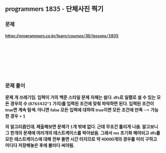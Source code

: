 <span style="font-family:Lato,PingFang SC,Microsoft YaHei,sans-serif">

## programmers 1835 - 단체사진 찍기


### 문제 
<b>https://programmers.co.kr/learn/courses/30/lessons/1835</b>


<br/><br/><br/><br/><br/><br/>


### 문제 풀이<b>

문제 개 쓰레기임. 입력이 거의 백준 스타일
문제 자체는 쉽다. dfs로 일렬로 설 수 있는 모든 경우의 수 (8*7*6*5*4*3*2*1 가지)를 입력된 조건에 맞춰 파악하면 된다. 입력된 조건이 true면 계속 탐색, 아니면 false
모든 입력에 대하여 true이면 모든 조건에 만족 --> 가능한 경우 + 1

의 알고리즘인데, 제출해보면 문제가 1개 밖에 없다. 근데 무조건 틀리게 나옴.
알고보니 그 한개의 문제에 여러개의 테스트케이스를 박아놨음. 그래서 res 초기화 해야되고 dfs를 모든 테스트케이스에 대해 전부 돌면 시간 터지므로 약 40000개의 경우를 미리 구하고 어디다 저장해놓은 후에 불러다 써야됨.

</span>
